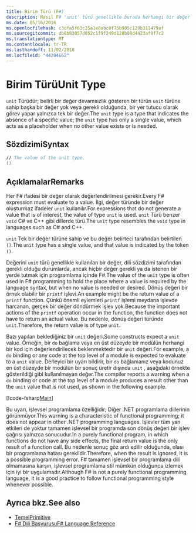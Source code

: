 ```yaml
---
title: Birim Türü (F#)
description: Nasıl F# 'unit' türü genellikle burada herhangi bir değer gerekli ya da istenen dili sözdizimi tarafından bir değer gereklidir yerde tutmak için kullanılan bilgi edinin.
ms.date: 05/16/2016
ms.openlocfilehash: c3dfa5f63c25a1e8abc0f75b905c129b311479af
ms.sourcegitcommit: db8b83057d052c1f9f249d128b08d4423af0f7c2
ms.translationtype: MT
ms.contentlocale: tr-TR
ms.lasthandoff: 11/02/2018
ms.locfileid: "44204662"
---
```

# <a name="unit-type"></a><span data-ttu-id="087ac-103">Birim Türü</span><span class="sxs-lookup"><span data-stu-id="087ac-103">Unit Type</span></span>

<span data-ttu-id="087ac-104">`unit` Türüdür; belirli bir değer devamsızlık gösteren bir türün `unit` türüne sahip başka bir değer yok veya gerekli olduğunda, bir yer tutucu olarak görev yapar yalnızca tek bir değer.</span><span class="sxs-lookup"><span data-stu-id="087ac-104">The `unit` type is a type that indicates the absence of a specific value; the `unit` type has only a single value, which acts as a placeholder when no other value exists or is needed.</span></span>

## <a name="syntax"></a><span data-ttu-id="087ac-105">Sözdizimi</span><span class="sxs-lookup"><span data-stu-id="087ac-105">Syntax</span></span>

```fsharp
// The value of the unit type.
()
```

## <a name="remarks"></a><span data-ttu-id="087ac-106">Açıklamalar</span><span class="sxs-lookup"><span data-stu-id="087ac-106">Remarks</span></span>

<span data-ttu-id="087ac-107">Her F# ifadesi bir değer olarak değerlendirilmesi gerekir.</span><span class="sxs-lookup"><span data-stu-id="087ac-107">Every F# expression must evaluate to a value.</span></span> <span data-ttu-id="087ac-108">İlgi, değer türünde bir değer oluşturmaz ifadeler `unit` kullanılır.</span><span class="sxs-lookup"><span data-stu-id="087ac-108">For expressions that do not generate a value that is of interest, the value of type `unit` is used.</span></span> <span data-ttu-id="087ac-109">`unit` Türü benzer `void` C# ve C++ gibi dillerde türü.</span><span class="sxs-lookup"><span data-stu-id="087ac-109">The `unit` type resembles the `void` type in languages such as C# and C++.</span></span>

<span data-ttu-id="087ac-110">`unit` Tek bir değer türüne sahip ve bu değer belirteci tarafından belirtilen `()`.</span><span class="sxs-lookup"><span data-stu-id="087ac-110">The `unit` type has a single value, and that value is indicated by the token `()`.</span></span>

<span data-ttu-id="087ac-111">Değerini `unit` türü genellikle kullanılan bir değer, dili sözdizimi tarafından gerekli olduğu durumlarda, ancak hiçbir değer gerekli ya da istenen bir yerde tutmak için programlama içinde F#.</span><span class="sxs-lookup"><span data-stu-id="087ac-111">The value of the `unit` type is often used in F# programming to hold the place where a value is required by the language syntax, but when no value is needed or desired.</span></span> <span data-ttu-id="087ac-112">Dönüş değeri bir örnek olabilir bir `printf` işlevi.</span><span class="sxs-lookup"><span data-stu-id="087ac-112">An example might be the return value of a `printf` function.</span></span> <span data-ttu-id="087ac-113">Çünkü önemli eylemleri `printf` işlemi meydana işlevde harcanan, gerçek bir değer döndürmek işlev yok.</span><span class="sxs-lookup"><span data-stu-id="087ac-113">Because the important actions of the `printf` operation occur in the function, the function does not have to return an actual value.</span></span> <span data-ttu-id="087ac-114">Bu nedenle, dönüş değeri türünde `unit`.</span><span class="sxs-lookup"><span data-stu-id="087ac-114">Therefore, the return value is of type `unit`.</span></span>

<span data-ttu-id="087ac-115">Bazı yapıları beklediğiniz bir `unit` değeri.</span><span class="sxs-lookup"><span data-stu-id="087ac-115">Some constructs expect a `unit` value.</span></span> <span data-ttu-id="087ac-116">Örneğin, bir `do` bağlama veya en üst düzeyde bir modülün herhangi bir kod için değerlendirilecek beklenmektedir bir `unit` değeri.</span><span class="sxs-lookup"><span data-stu-id="087ac-116">For example, a `do` binding or any code at the top level of a module is expected to evaluate to a `unit` value.</span></span> <span data-ttu-id="087ac-117">Derleyici bir uyarı bildirir, bir `do` bağlamanız veya kodunuz en üst düzeyde bir modülün bir sonuç üretir dışında `unit` , aşağıdaki örnekte gösterildiği gibi kullanılmayan değer.</span><span class="sxs-lookup"><span data-stu-id="087ac-117">The compiler reports a warning when a `do` binding or code at the top level of a module produces a result other than the `unit` value that is not used, as shown in the following example.</span></span>

[!code-fsharp[Main](../../../samples/snippets/fsharp/lang-ref-1/snippet901.fs)]

<span data-ttu-id="087ac-118">Bu uyarı, işlevsel programlama özelliğidir; Diğer .NET programlama dillerinin görünmüyor.</span><span class="sxs-lookup"><span data-stu-id="087ac-118">This warning is a characteristic of functional programming; it does not appear in other .NET programming languages.</span></span> <span data-ttu-id="087ac-119">İşlevler tüm yan etkileri de yoktur tamamen işlevsel bir programda son dönüş değeri bir işlev çağrısı yalnızca sonucudur.</span><span class="sxs-lookup"><span data-stu-id="087ac-119">In a purely functional program, in which functions do not have any side effects, the final return value is the only result of a function call.</span></span> <span data-ttu-id="087ac-120">Bu nedenle sonuç göz ardı edilir olduğunda, olası bir programlama hatası gereklidir.</span><span class="sxs-lookup"><span data-stu-id="087ac-120">Therefore, when the result is ignored, it is a possible programming error.</span></span> <span data-ttu-id="087ac-121">F# tamamen işlevsel bir programlama dili olmamasına karşın, işlevsel programlama stil mümkün olduğunca izlemek için iyi bir uygulamadır.</span><span class="sxs-lookup"><span data-stu-id="087ac-121">Although F# is not a purely functional programming language, it is a good practice to follow functional programming style whenever possible.</span></span>

## <a name="see-also"></a><span data-ttu-id="087ac-122">Ayrıca bkz.</span><span class="sxs-lookup"><span data-stu-id="087ac-122">See also</span></span>

- [<span data-ttu-id="087ac-123">Temel</span><span class="sxs-lookup"><span data-stu-id="087ac-123">Primitive</span></span>](primitive-types.md)
- [<span data-ttu-id="087ac-124">F# Dili Başvurusu</span><span class="sxs-lookup"><span data-stu-id="087ac-124">F# Language Reference</span></span>](index.md)
